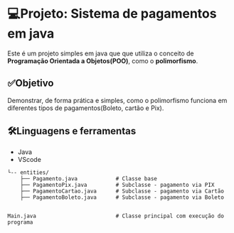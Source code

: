 # 💻Projeto: Sistema de pagamentos em java


Este é um projeto simples em java que que utiliza o conceito de **Programação Orientada a Objetos(POO)**, como o **polimorfismo**.

## ✅Objetivo

Demonstrar, de forma prática e simples, como o polimorfismo funciona em diferentes tipos de pagamentos(Boleto, cartão e Pix).

## 🛠️Linguagens e ferramentas
- Java
- VScode


```src/
└-- entities/
    ├── Pagamento.java            # Classe base
    ├── PagamentoPix.java         # Subclasse - pagamento via PIX
    ├── PagamentoCartao.java      # Subclasse - pagamento via Cartão
    ├── PagamentoBoleto.java      # Subclasse - pagamento via Boleto


Main.java                         # Classe principal com execução do programa
```
